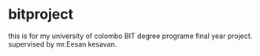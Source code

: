 # bitproject
this is for my university of colombo BIT degree programe final year project. supervised by mr.Eesan kesavan.

